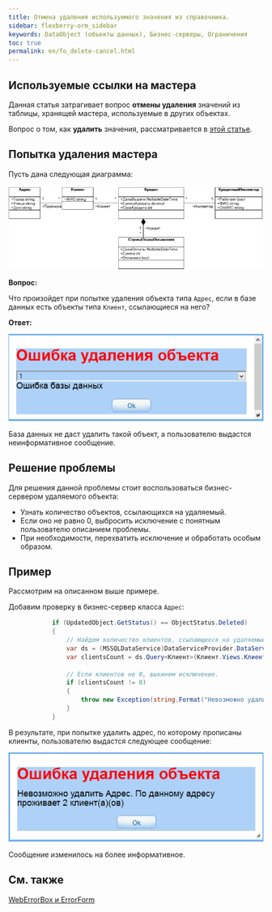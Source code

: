 ```yaml
---
title: Отмена удаления используемого значения из справочника.
sidebar: flexberry-orm_sidebar
keywords: DataObject (объекты данных), Бизнес-серверы, Ограничения
toc: true
permalink: en/fo_delete-cancel.html
---
```


## Используемые ссылки на мастера

Данная статья затрагивает вопрос **отмены удаления** значений из таблицы, хранящей мастера, используемые в других объектах.

Вопрос о том, как **удалить** значения, рассматривается в [этой статье](fo_cascade-delete.html).

## Попытка удаления мастера

Пусть дана следующая диаграмма:

![](/images/pages/products/flexberry-orm/delete-cancel/KreditDiagramm.png)

**Вопрос:**

Что произойдет при попытке удаления объекта типа `Адрес`, если в базе данных есть объекты типа `Клиент`, ссылающиеся на него?

**Ответ:**

![](/images/pages/products/flexberry-orm/delete-cancel/DeleteError.png)

База данных не даст удалить такой объект, а пользователю выдастся неинформативное сообщение.

## Решение проблемы

Для решения данной проблемы стоит воспользоваться бизнес-сервером удаляемого объекта:

* Узнать количество объектов, ссылающихся на удаляемый.
* Если оно не равно 0, выбросить исключение с понятным пользователю описанием проблемы.
* При необходимости, перехватить исключение и обработать особым образом.

## Пример

Рассмотрим на описанном выше примере.

Добавим проверку в бизнес-сервер класса `Адрес`:

```cs
            if (UpdatedObject.GetStatus() == ObjectStatus.Deleted)
            {
                // Найдем количество клиентов, ссылающихся на удаляемый адрес.
                var ds = (MSSQLDataService)DataServiceProvider.DataService;
                var clientsCount = ds.Query<Клиент>(Клиент.Views.КлиентE).Where(k => k.Прописка.__PrimaryKey == UpdatedObject.__PrimaryKey).Count();

                // Если клиентов не 0, выкинем исключение.
                if (clientsCount != 0)
                {
                    throw new Exception(string.Format("Невозможно удалить Адрес. По данному адресу проживает {0} клиент(а)(ов)", clientsCount));
                }
            }
```

В результате, при попытке удалить адрес, по которому прописаны клиенты, пользователю выдастся следующее сообщение:

![](/images/pages/products/flexberry-orm/delete-cancel/DeleteErrorPlus.png)

Сообщение изменилось на более информативное.

## См. также

[WebErrorBox и ErrorForm](fa_web-error-box-and-error-form.html)

